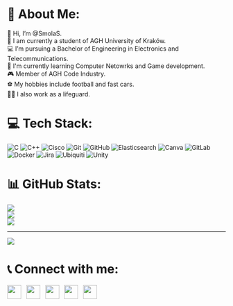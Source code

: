 # 💫 About Me:
👋 Hi, I’m @SmolaS.<br>🏫 I am currently a student of AGH University of Kraków.<br>💻 I’m pursuing a Bachelor of Engineering in Electronics and Telecommunications.<br>🌱 I'm currently learning Computer Netowrks and Game development.<br>🎮 Member of AGH Code Industry.<br>⚽ My hobbies include football and fast cars.<br>🏊‍♂️ I also work as a lifeguard.


# 💻 Tech Stack:
![C](https://img.shields.io/badge/c-%2300599C.svg?style=plastic&logo=c&logoColor=white) ![C++](https://img.shields.io/badge/c++-%2300599C.svg?style=plastic&logo=c%2B%2B&logoColor=white) ![Cisco](https://img.shields.io/badge/cisco-%23049fd9.svg?style=plastic&logo=cisco&logoColor=black) ![Git](https://img.shields.io/badge/git-%23F05033.svg?style=plastic&logo=git&logoColor=white) ![GitHub](https://img.shields.io/badge/github-%23121011.svg?style=plastic&logo=github&logoColor=white) ![Elasticsearch](https://img.shields.io/badge/elasticsearch-%230377CC.svg?style=plastic&logo=elasticsearch&logoColor=white) ![Canva](https://img.shields.io/badge/Canva-%2300C4CC.svg?style=plastic&logo=Canva&logoColor=white) ![GitLab](https://img.shields.io/badge/gitlab-%23181717.svg?style=plastic&logo=gitlab&logoColor=white) ![Docker](https://img.shields.io/badge/docker-%230db7ed.svg?style=plastic&logo=docker&logoColor=white) ![Jira](https://img.shields.io/badge/jira-%230A0FFF.svg?style=plastic&logo=jira&logoColor=white) ![Ubiquiti](https://img.shields.io/badge/ubiquiti-%230559C9.svg?style=plastic&logo=ubiquiti&logoColor=white) ![Unity](https://img.shields.io/badge/unity-%23000000.svg?style=plastic&logo=unity&logoColor=white)
# 📊 GitHub Stats:
![](https://github-readme-stats.vercel.app/api?username=SmolaS&theme=dark&hide_border=true&include_all_commits=true&count_private=true)<br/>
![](https://nirzak-streak-stats.vercel.app/?user=SmolaS&theme=dark&hide_border=true)<br/>
![](https://github-readme-stats.vercel.app/api/top-langs/?username=SmolaS&theme=dark&hide_border=true&include_all_commits=true&count_private=true&layout=compact)

---
[![](https://visitcount.itsvg.in/api?id=SmolaS&icon=0&color=13)](https://visitcount.itsvg.in)
# 📞 Connect with me:
<a href="https://smolas.github.io/" style="text-decoration:none;"> <img src="https://img.icons8.com/color/48/000000/home--v1.png" width="32" height="32"/> </a> &nbsp; <a href="https://www.linkedin.com/in/szymonsmoła/?locale=en_US" style="text-decoration:none;"> <img src="https://img.icons8.com/color/48/000000/linkedin.png" width="32" height="32"/> </a> &nbsp; <a href="https://discordapp.com/users/125285976376475648" style="text-decoration:none;"> <img src="https://github.com/sciencepal/sciencepal/blob/master/assets/discord-round.svg" width="32" height="32"/> </a> &nbsp; <a href="https://steamcommunity.com/id/SmolaS/" style="text-decoration:none;"> <img src="https://upload.wikimedia.org/wikipedia/commons/8/83/Steam_icon_logo.svg" width="32" height="32"/> </a> &nbsp; <a href="mailto:szymeksmola@gmail.com" style="text-decoration:none;"> <img src="https://img.icons8.com/fluent/48/000000/gmail.png" width="32" height="32"/> </a>

